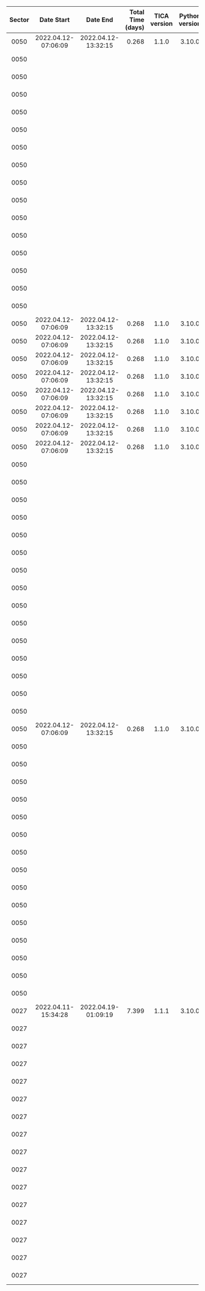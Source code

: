|                             Sector|                         Date Start|                           Date End|                  Total Time (days)|                       TICA version|                     Python version|                               Host|                  conda Environment|                            Ref_FIN|                                CCD|                           Wing FAC|                       Contrast FAC|                         NRef_Stars|                     Ref_Star Tmags|                       N_Trim_Stars|      Ref_Bright Residuals (arcsec)|        Frac_of_FFIs >0.95Ref_Stars|                  AvgFrac Ref_Stars|           AvgFit Residual (arcsec)|            AvgFit Residual (pixel)|                 Flexible Apertures|                 TICA Runtime (sec)|                            N_cores|                 WCS1 Runtime (sec)|                            N_cores|                 WCS2 Runtime (sec)|                            N_cores|
|:---:|:---:|:---:|---:|:---:|:---:|:---:|:---:|:---:|:---:|:---:|:---:|---:|:---:|---:|---:|---:|---:|---:|---:|---:|:---:|---:|:---:|---:|:---:|---:|
|0050|                2022.04.12-07:06:09|                2022.04.12-13:32:15|                              0.268|                              1.1.0|                             3.10.0|                       roci.mit.edu|                    tica_production|                           00208640|                          cam1_ccd1|                                0.9|                                3.5|                                986|7.51-11.99|                                 14|                              0.834|0.54|0.97|0.744|0.04|                              fixed|                             335.96|                                 48|                             331.56|                                  1|                            2889.89|                                  1|
|0050|                                   |                                   |                                   |                                   |                                   |                                   |                                   |                                   |                          cam1_ccd2|                                0.9|                                3.5|                                975|7.51-11.76|                                 16|                              0.898|0.41|0.95|0.769|0.04|                              fixed|                                   |                                   |                             131.96|                                  1|                            2820.91|                                  1|
|0050|                                   |                                   |                                   |                                   |                                   |                                   |                                   |                                   |                          cam1_ccd3|                                0.9|                                3.5|                                945|7.50-11.61|                                 12|                              0.919|0.31|0.94|0.855|0.04|                              fixed|                                   |                                   |                             107.64|                                  1|                            2823.57|                                  1|
|0050|                                   |                                   |                                   |                                   |                                   |                                   |                                   |                                   |                          cam1_ccd4|                                0.9|                                3.5|                                939|7.51-12.00|                                 19|                              0.909|0.47|0.96|0.861|0.04|                              fixed|                                   |                                   |                             119.97|                                  1|                            2909.37|                                  1|
|0050|                                   |                                   |                                   |                                   |                                   |                                   |                                   |                                   |                          cam2_ccd1|                                0.9|                                3.5|                                987|7.53-11.98|                                 13|                              0.961|0.56|0.98|0.885|0.04|                              fixed|                             337.75|                                 48|                             111.00|                                  1|                            2824.75|                                  1|
|0050|                                   |                                   |                                   |                                   |                                   |                                   |                                   |                                   |                          cam2_ccd2|                                0.9|                                3.5|                                940|7.51-11.95|                                 12|                              1.050|0.33|0.95|1.007|0.05|                              fixed|                                   |                                   |                             102.55|                                  1|                            2541.28|                                  1|
|0050|                                   |                                   |                                   |                                   |                                   |                                   |                                   |                                   |                          cam2_ccd3|                                0.9|                                3.5|                                930|7.51-12.00|                                  3|                              0.963|0.33|0.95|0.870|0.04|                              fixed|                                   |                                   |                              96.01|                                  1|                            2936.30|                                  1|
|0050|                                   |                                   |                                   |                                   |                                   |                                   |                                   |                                   |                          cam2_ccd4|                                0.9|                                3.5|                                978|7.50-12.00|                                 22|                              0.862|0.55|0.98|0.728|0.04|                              fixed|                                   |                                   |                             103.31|                                  1|                            2969.32|                                  1|
|0050|                                   |                                   |                                   |                                   |                                   |                                   |                                   |                                   |                          cam3_ccd1|                                0.9|                                3.5|                                981|7.50-11.86|                                 17|                              0.974|0.56|0.97|0.878|0.04|                              fixed|                             319.90|                                 48|                             103.38|                                  1|                            2852.47|                                  1|
|0050|                                   |                                   |                                   |                                   |                                   |                                   |                                   |                                   |                          cam3_ccd2|                                0.9|                                3.5|                                989|7.52-11.81|                                 11|                              0.931|0.67|0.98|0.898|0.04|                              fixed|                                   |                                   |                             112.64|                                  1|                            2958.25|                                  1|
|0050|                                   |                                   |                                   |                                   |                                   |                                   |                                   |                                   |                          cam3_ccd3|                                0.9|                                3.5|                                987|7.50-11.78|                                 13|                              0.892|0.72|0.99|0.845|0.04|                              fixed|                                   |                                   |                             130.56|                                  1|                            2922.23|                                  1|
|0050|                                   |                                   |                                   |                                   |                                   |                                   |                                   |                                   |                          cam3_ccd4|                                0.9|                                3.5|                                982|7.52-11.90|                                 18|                              0.878|0.51|0.97|0.807|0.04|                              fixed|                                   |                                   |                             119.45|                                  1|                            2933.51|                                  1|
|0050|                                   |                                   |                                   |                                   |                                   |                                   |                                   |                                   |                          cam4_ccd1|                                0.9|                                3.5|                                968|7.50-11.97|                                 32|                              0.903|0.70|0.98|0.822|0.04|                              fixed|                             320.12|                                 48|                             142.09|                                  1|                            3233.76|                                  1|
|0050|                                   |                                   |                                   |                                   |                                   |                                   |                                   |                                   |                          cam4_ccd2|                                0.9|                                3.5|                                964|7.50-11.89|                                 36|                              0.910|0.75|0.99|0.751|0.04|                              fixed|                                   |                                   |                             161.12|                                  1|                            2901.48|                                  1|
|0050|                                   |                                   |                                   |                                   |                                   |                                   |                                   |                                   |                          cam4_ccd3|                                0.9|                                3.5|                                972|7.50-11.95|                                 28|                              1.117|0.73|0.99|1.076|0.05|                              fixed|                                   |                                   |                             194.25|                                  1|                            2497.99|                                  1|
|0050|                                   |                                   |                                   |                                   |                                   |                                   |                                   |                                   |                          cam4_ccd4|                                0.9|                                3.5|                                975|7.50-12.00|                                 25|                              1.169|0.56|0.97|1.004|0.05|                              fixed|                                   |                                   |                             380.93|                                  1|                            3276.98|                                  1|
|0050|                2022.04.12-07:06:09|                2022.04.12-13:32:15|                              0.268|                              1.1.0|                             3.10.0|                       roci.mit.edu|                    tica_production|                           00208640|                          cam1_ccd1|                                0.9|                                3.5|                                986|7.51-11.99|                                 14|                              0.834|0.54|0.97|0.744|0.04|                              fixed|                             335.96|                                 48|                             331.56|                                  1|                            2889.89|                                  1|
|0050|                2022.04.12-07:06:09|                2022.04.12-13:32:15|                              0.268|                              1.1.0|                             3.10.0|                       roci.mit.edu|                    tica_production|                           00208640|                          cam1_ccd1|                                0.9|                                3.5|                                986|7.51-11.99|                                 14|                              0.834|0.54|0.97|0.744|0.04|                              fixed|                             335.96|                                 48|                             331.56|                                  1|                            2889.89|                                  1|
|0050|                2022.04.12-07:06:09|                2022.04.12-13:32:15|                              0.268|                              1.1.0|                             3.10.0|                       roci.mit.edu|                    tica_production|                           00208640|                          cam1_ccd1|                                0.9|                                3.5|                                986|7.51-11.99|                                 14|                              0.834|0.54|0.97|0.744|0.04|                                  f|                             335.96|                                 48|                             331.56|                                  1|                            2889.89|                                  1|
|0050|                2022.04.12-07:06:09|                2022.04.12-13:32:15|                              0.268|                              1.1.0|                             3.10.0|                       roci.mit.edu|                    tica_production|                           00208640|                          cam1_ccd1|                                0.9|                                3.5|                                986|7.51-11.99|                                 14|                              0.834|0.54|0.97|0.744|0.04|                              fixed|                             335.96|                                 48|                             331.56|                                  1|                            2889.89|                                  1|
|0050|                2022.04.12-07:06:09|                2022.04.12-13:32:15|                              0.268|                              1.1.0|                             3.10.0|                       roci.mit.edu|                    tica_production|                           00208640|                          cam1_ccd1|                                0.9|                                3.5|                                986|7.51-11.99|                                 14|                              0.834|0.54|0.97|0.744|0.04|                              fixed|                             335.96|                                 48|                             331.56|                                  1|                            2889.89|                                  1|
|0050|                2022.04.12-07:06:09|                2022.04.12-13:32:15|                              0.268|                              1.1.0|                             3.10.0|                       roci.mit.edu|                    tica_production|                           00208640|                          cam1_ccd1|                                0.9|                                3.5|                                986|7.51-11.99|                                 14|                              0.834|0.54|0.97|0.744|0.04|                              fixed|                             335.96|                                 48|                             331.56|                                  1|                            2889.89|                                  1|
|0050|                2022.04.12-07:06:09|                2022.04.12-13:32:15|                              0.268|                              1.1.0|                             3.10.0|                       roci.mit.edu|                    tica_production|                           00208640|                          cam1_ccd1|                                0.9|                                3.5|                                986|7.51-11.99|                                 14|                              0.834|0.54|0.97|0.744|0.04|                              fixed|                             335.96|                                 48|                             331.56|                                  1|                            2889.89|                                  1|
|0050|                2022.04.12-07:06:09|                2022.04.12-13:32:15|                              0.268|                              1.1.0|                             3.10.0|                       roci.mit.edu|                    tica_production|                           00208640|                          cam1_ccd1|                                0.9|                                3.5|                                986|7.51-11.99|                                 14|                              0.834|0.54|0.97|0.744|0.04|                              fixed|                             335.96|                                 48|                             331.56|                                  1|                            2889.89|                                  1|
|0050|                                   |                                   |                                   |                                   |                                   |                                   |                                   |                                   |                          cam1_ccd2|                                0.9|                                3.5|                                975|7.51-11.76|                                 16|                              0.898|0.41|0.95|0.769|0.04|                              fixed|                                   |                                   |                             131.96|                                  1|                            2820.91|                                  1|
|0050|                                   |                                   |                                   |                                   |                                   |                                   |                                   |                                   |                          cam1_ccd3|                                0.9|                                3.5|                                945|7.50-11.61|                                 12|                              0.919|0.31|0.94|0.855|0.04|                              fixed|                                   |                                   |                             107.64|                                  1|                            2823.57|                                  1|
|0050|                                   |                                   |                                   |                                   |                                   |                                   |                                   |                                   |                          cam1_ccd4|                                0.9|                                3.5|                                939|7.51-12.00|                                 19|                              0.909|0.47|0.96|0.861|0.04|                              fixed|                                   |                                   |                             119.97|                                  1|                            2909.37|                                  1|
|0050|                                   |                                   |                                   |                                   |                                   |                                   |                                   |                                   |                          cam2_ccd1|                                0.9|                                3.5|                                987|7.53-11.98|                                 13|                              0.961|0.56|0.98|0.885|0.04|                              fixed|                             337.75|                                 48|                             111.00|                                  1|                            2824.75|                                  1|
|0050|                                   |                                   |                                   |                                   |                                   |                                   |                                   |                                   |                          cam2_ccd2|                                0.9|                                3.5|                                940|7.51-11.95|                                 12|                              1.050|0.33|0.95|1.007|0.05|                              fixed|                                   |                                   |                             102.55|                                  1|                            2541.28|                                  1|
|0050|                                   |                                   |                                   |                                   |                                   |                                   |                                   |                                   |                          cam2_ccd3|                                0.9|                                3.5|                                930|7.51-12.00|                                  3|                              0.963|0.33|0.95|0.870|0.04|                              fixed|                                   |                                   |                              96.01|                                  1|                            2936.30|                                  1|
|0050|                                   |                                   |                                   |                                   |                                   |                                   |                                   |                                   |                          cam2_ccd4|                                0.9|                                3.5|                                978|7.50-12.00|                                 22|                              0.862|0.55|0.98|0.728|0.04|                              fixed|                                   |                                   |                             103.31|                                  1|                            2969.32|                                  1|
|0050|                                   |                                   |                                   |                                   |                                   |                                   |                                   |                                   |                          cam3_ccd1|                                0.9|                                3.5|                                981|7.50-11.86|                                 17|                              0.974|0.56|0.97|0.878|0.04|                              fixed|                             319.90|                                 48|                             103.38|                                  1|                            2852.47|                                  1|
|0050|                                   |                                   |                                   |                                   |                                   |                                   |                                   |                                   |                          cam3_ccd2|                                0.9|                                3.5|                                989|7.52-11.81|                                 11|                              0.931|0.67|0.98|0.898|0.04|                              fixed|                                   |                                   |                             112.64|                                  1|                            2958.25|                                  1|
|0050|                                   |                                   |                                   |                                   |                                   |                                   |                                   |                                   |                          cam3_ccd3|                                0.9|                                3.5|                                987|7.50-11.78|                                 13|                              0.892|0.72|0.99|0.845|0.04|                              fixed|                                   |                                   |                             130.56|                                  1|                            2922.23|                                  1|
|0050|                                   |                                   |                                   |                                   |                                   |                                   |                                   |                                   |                          cam3_ccd4|                                0.9|                                3.5|                                982|7.52-11.90|                                 18|                              0.878|0.51|0.97|0.807|0.04|                              fixed|                                   |                                   |                             119.45|                                  1|                            2933.51|                                  1|
|0050|                                   |                                   |                                   |                                   |                                   |                                   |                                   |                                   |                          cam4_ccd1|                                0.9|                                3.5|                                968|7.50-11.97|                                 32|                              0.903|0.70|0.98|0.822|0.04|                              fixed|                             320.12|                                 48|                             142.09|                                  1|                            3233.76|                                  1|
|0050|                                   |                                   |                                   |                                   |                                   |                                   |                                   |                                   |                          cam4_ccd2|                                0.9|                                3.5|                                964|7.50-11.89|                                 36|                              0.910|0.75|0.99|0.751|0.04|                              fixed|                                   |                                   |                             161.12|                                  1|                            2901.48|                                  1|
|0050|                                   |                                   |                                   |                                   |                                   |                                   |                                   |                                   |                          cam4_ccd3|                                0.9|                                3.5|                                975|7.50-11.95|                                 25|                              1.169|0.73|0.99|1.076|0.05|                              fixed|                                   |                                   |                             380.93|                                  1|                            2497.99|                                  1|
|0050|                                   |                                   |                                   |                                   |                                   |                                   |                                   |                                   |                          cam4_ccd4|                                0.9|                                3.5|                                972|7.50-12.00|                                 28|                              1.117|0.56|0.97|1.004|0.05|                              fixed|                                   |                                   |                             194.25|                                  1|                            3276.98|                                  1|
|0050|                2022.04.12-07:06:09|                2022.04.12-13:32:15|                              0.268|                              1.1.0|                             3.10.0|                       roci.mit.edu|                    tica_production|                           00208640|                          cam1_ccd1|                                0.9|                                3.5|                                986|7.51-11.99|                                 14|                              0.834|0.54|0.97|0.744|0.04|                              fixed|                             335.96|                                 48|                             331.56|                                  1|                            2889.89|                                  1|
|0050|                                   |                                   |                                   |                                   |                                   |                                   |                                   |                                   |                          cam1_ccd2|                                0.9|                                3.5|                                975|7.51-11.76|                                 16|                              0.898|0.41|0.95|0.769|0.04|                              fixed|                                   |                                   |                             131.96|                                  1|                            2820.91|                                  1|
|0050|                                   |                                   |                                   |                                   |                                   |                                   |                                   |                                   |                          cam1_ccd3|                                0.9|                                3.5|                                945|7.50-11.61|                                 12|                              0.919|0.31|0.94|0.855|0.04|                              fixed|                                   |                                   |                             107.64|                                  1|                            2823.57|                                  1|
|0050|                                   |                                   |                                   |                                   |                                   |                                   |                                   |                                   |                          cam1_ccd4|                                0.9|                                3.5|                                939|7.51-12.00|                                 19|                              0.909|0.47|0.96|0.861|0.04|                              fixed|                                   |                                   |                             119.97|                                  1|                            2909.37|                                  1|
|0050|                                   |                                   |                                   |                                   |                                   |                                   |                                   |                                   |                          cam2_ccd1|                                0.9|                                3.5|                                987|7.53-11.98|                                 13|                              0.961|0.56|0.98|0.885|0.04|                              fixed|                             337.75|                                 48|                             111.00|                                  1|                            2824.75|                                  1|
|0050|                                   |                                   |                                   |                                   |                                   |                                   |                                   |                                   |                          cam2_ccd2|                                0.9|                                3.5|                                940|7.51-11.95|                                 12|                              1.050|0.33|0.95|1.007|0.05|                              fixed|                                   |                                   |                             102.55|                                  1|                            2541.28|                                  1|
|0050|                                   |                                   |                                   |                                   |                                   |                                   |                                   |                                   |                          cam2_ccd3|                                0.9|                                3.5|                                930|7.51-12.00|                                  3|                              0.963|0.33|0.95|0.870|0.04|                              fixed|                                   |                                   |                              96.01|                                  1|                            2936.30|                                  1|
|0050|                                   |                                   |                                   |                                   |                                   |                                   |                                   |                                   |                          cam2_ccd4|                                0.9|                                3.5|                                978|7.50-12.00|                                 22|                              0.862|0.55|0.98|0.728|0.04|                              fixed|                                   |                                   |                             103.31|                                  1|                            2969.32|                                  1|
|0050|                                   |                                   |                                   |                                   |                                   |                                   |                                   |                                   |                          cam3_ccd1|                                0.9|                                3.5|                                981|7.50-11.86|                                 17|                              0.974|0.56|0.97|0.878|0.04|                              fixed|                             319.90|                                 48|                             103.38|                                  1|                            2852.47|                                  1|
|0050|                                   |                                   |                                   |                                   |                                   |                                   |                                   |                                   |                          cam3_ccd2|                                0.9|                                3.5|                                989|7.52-11.81|                                 11|                              0.931|0.67|0.98|0.898|0.04|                              fixed|                                   |                                   |                             112.64|                                  1|                            2958.25|                                  1|
|0050|                                   |                                   |                                   |                                   |                                   |                                   |                                   |                                   |                          cam3_ccd3|                                0.9|                                3.5|                                987|7.50-11.78|                                 13|                              0.892|0.72|0.99|0.845|0.04|                              fixed|                                   |                                   |                             130.56|                                  1|                            2922.23|                                  1|
|0050|                                   |                                   |                                   |                                   |                                   |                                   |                                   |                                   |                          cam3_ccd4|                                0.9|                                3.5|                                982|7.52-11.90|                                 18|                              0.878|0.51|0.97|0.807|0.04|                              fixed|                                   |                                   |                             119.45|                                  1|                            2933.51|                                  1|
|0050|                                   |                                   |                                   |                                   |                                   |                                   |                                   |                                   |                          cam4_ccd1|                                0.9|                                3.5|                                968|7.50-11.97|                                 32|                              0.903|0.70|0.98|0.822|0.04|                              fixed|                             320.12|                                 48|                             142.09|                                  1|                            3233.76|                                  1|
|0050|                                   |                                   |                                   |                                   |                                   |                                   |                                   |                                   |                          cam4_ccd2|                                0.9|                                3.5|                                964|7.50-11.89|                                 36|                              0.910|0.75|0.99|0.751|0.04|                              fixed|                                   |                                   |                             161.12|                                  1|                            2901.48|                                  1|
|0050|                                   |                                   |                                   |                                   |                                   |                                   |                                   |                                   |                          cam4_ccd3|                                0.9|                                3.5|                                975|7.50-11.95|                                 25|                              1.169|0.73|0.99|1.076|0.05|                              fixed|                                   |                                   |                             380.93|                                  1|                            2497.99|                                  1|
|0050|                                   |                                   |                                   |                                   |                                   |                                   |                                   |                                   |                          cam4_ccd4|                                0.9|                                3.5|                                972|7.50-12.00|                                 28|                              1.117|0.56|0.97|1.004|0.05|                              fixed|                                   |                                   |                             194.25|                                  1|                            3276.98|                                  1|
|0027|                2022.04.11-15:34:28|                2022.04.19-01:09:19|                              7.399|                              1.1.1|                             3.10.0|                       roci.mit.edu|                       tica_develop|                           00116500|                          cam1_ccd1|                                0.9|                                3.5|                                959|7.50-11.95|                                 41|                              1.162|0.76|0.97|1.056|0.05|                              fixed|                             593.51|                                 30|                             653.53|                                  1|                           14264.92|                                  1|
|0027|                                   |                                   |                                   |                                   |                                   |                                   |                                   |                                   |                          cam1_ccd2|                                0.9|                                3.5|                                977|7.50-11.94|                                 23|                              0.979|0.90|0.98|0.906|0.04|                              fixed|                                   |                                   |                             390.03|                                  1|                            8854.97|                                  1|
|0027|                                   |                                   |                                   |                                   |                                   |                                   |                                   |                                   |                          cam1_ccd3|                                0.9|                                3.5|                                962|7.50-11.48|                                 38|                              1.209|0.93|0.99|1.161|0.06|                              fixed|                                   |                                   |                             415.17|                                  1|                            9531.56|                                  1|
|0027|                                   |                                   |                                   |                                   |                                   |                                   |                                   |                                   |                          cam1_ccd4|                                0.9|                                3.5|                                950|7.50-11.98|                                 50|                              1.423|0.86|0.97|1.412|0.07|                              fixed|                                   |                                   |                             681.80|                                  1|                           12250.57|                                  1|
|0027|                                   |                                   |                                   |                                   |                                   |                                   |                                   |                                   |                          cam2_ccd1|                                0.9|                                3.5|                                973|7.50-11.70|                                 27|                              1.149|0.81|0.97|1.090|0.05|                              fixed|                             576.26|                                 30|                             453.45|                                  1|                            9027.68|                                  1|
|0027|                                   |                                   |                                   |                                   |                                   |                                   |                                   |                                   |                          cam2_ccd2|                                0.9|                                3.5|                                962|7.51-11.71|                                 25|                              1.132|0.60|0.95|1.093|0.05|                              fixed|                                   |                                   |                             223.50|                                  1|                            8554.69|                                  1|
|0027|                                   |                                   |                                   |                                   |                                   |                                   |                                   |                                   |                          cam2_ccd3|                                0.9|                                3.5|                                981|7.52-11.94|                                 18|                              1.048|0.90|0.98|1.031|0.05|                              fixed|                                   |                                   |                             260.75|                                  1|                           11733.33|                                  1|
|0027|                                   |                                   |                                   |                                   |                                   |                                   |                                   |                                   |                          cam2_ccd4|                                0.9|                                3.5|                                966|7.51-11.98|                                 34|                              1.089|0.99|1.00|1.013|0.05|                              fixed|                                   |                                   |                             396.42|                                  1|                           12915.81|                                  1|
|0027|                                   |                                   |                                   |                                   |                                   |                                   |                                   |                                   |                          cam3_ccd1|                                0.9|                                3.5|                                978|7.50-11.95|                                 22|                              1.001|1.00|1.00|0.921|0.05|                              fixed|                             567.84|                                 30|                             299.37|                                  1|                           11519.34|                                  1|
|0027|                                   |                                   |                                   |                                   |                                   |                                   |                                   |                                   |                          cam3_ccd2|                                0.9|                                3.5|                                975|7.50-11.93|                                 25|                              1.186|1.00|1.00|1.144|0.06|                              fixed|                                   |                                   |                             289.62|                                  1|                            8763.44|                                  1|
|0027|                                   |                                   |                                   |                                   |                                   |                                   |                                   |                                   |                          cam3_ccd3|                                0.9|                                3.5|                                972|7.52-11.92|                                 28|                              1.120|0.94|0.99|1.027|0.05|                              fixed|                                   |                                   |                             333.69|                                  1|                            8536.10|                                  1|
|0027|                                   |                                   |                                   |                                   |                                   |                                   |                                   |                                   |                          cam3_ccd4|                                0.9|                                3.5|                                979|7.50-11.99|                                 21|                              0.930|1.00|1.00|0.843|0.04|                              fixed|                                   |                                   |                             276.41|                                  1|                            9323.77|                                  1|
|0027|                                   |                                   |                                   |                                   |                                   |                                   |                                   |                                   |                          cam4_ccd1|                                0.9|                                3.5|                                962|7.51-11.85|                                 38|                              0.938|0.96|0.99|0.829|0.04|                              fixed|                             543.25|                                 30|                             441.57|                                  1|                           12659.02|                                  1|
|0027|                                   |                                   |                                   |                                   |                                   |                                   |                                   |                                   |                          cam4_ccd2|                                0.9|                                3.5|                                967|7.51-11.83|                                 33|                              1.075|0.98|0.99|0.963|0.05|                              fixed|                                   |                                   |                             347.04|                                  1|                            7055.37|                                  1|
|0027|                                   |                                   |                                   |                                   |                                   |                                   |                                   |                                   |                          cam4_ccd3|                                0.9|                                3.5|                                961|7.51-11.99|                                 39|                              1.179|0.73|0.97|1.116|0.06|                              fixed|                                   |                                   |                             345.29|                                  1|                            8309.52|                                  1|
|0027|                                   |                                   |                                   |                                   |                                   |                                   |                                   |                                   |                          cam4_ccd4|                                0.9|                                3.5|                                966|7.50-11.79|                                 34|                              1.033|0.97|0.98|0.957|0.05|                              fixed|                                   |                                   |                             232.73|                                  1|                            8500.31|                                  1|
